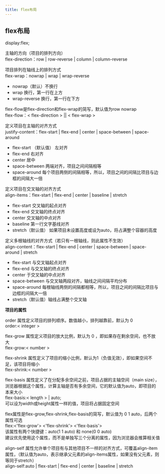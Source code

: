 ```yaml
---
title: flex布局
---
```

## flex布局

display:flex;

主轴的方向（项目的排列方向）  
flex-direction：row | row-reverse | column | column-reverse

项目排列在轴线上的排列方式  
flex-wrap：nowrap | wrap | wrap-reverse
+ nowrap（默认）不换行
+ wrap 换行，第一行在上方
+ wrap-reverse 换行，第一行在下方

flex-flow是flex-direction和flex-wrap的简写，默认值为row nowrap  
flex-flow：< flex-direction > || < flex-wrap >

定义项目在主轴的对齐方式  
justify-content：flex-start | flex-end | center | space-between | space-around
+ flex-start （默认值） 左对齐
+ flex-end 右对齐
+ center 居中
+ space-between 两端对齐，项目之间间隔相等
+ space-around 每个项目两侧的间隔相等，所以，项目之间的间隔比项目与边框的间隔大一倍

定义项目在交叉轴的对齐方式  
align-items：flex-start | flex-end | center | baseline | stretch
+ flex-start 交叉轴的起点对齐
+ flex-end 交叉轴的终点对齐
+ center 交叉轴的中点对齐
+ baseline 第一行文字基线对齐
+ stretch（默认值） 如果项目未设置高度或设为auto，将占满整个容器的高度

定义多根轴线的对齐方式（若只有一根轴线，则此属性不生效）  
align-content：flex-start | flex-end | center | space-between | space-around | stretch
+ flex-start 与交叉轴起点对齐
+ flex-end 与交叉轴的终点对齐
+ center 于交叉轴的中点对齐
+ space-between 与交叉轴两段对齐，轴线之间间隔平均分布
+ space-around 每根轴线两侧的间隔都相等，所以，项目之间的间隔比项目与边框的间隔大一倍
+ stretch（默认值）轴线占满整个交叉轴

**项目的属性**

order 属性定义项目的排列顺序。数值越小，排列越靠前，默认为 0  
order:< integer >  

flex-grow 属性定义项目的放大比例，默认为 0 ，即如果存在剩余空间，也不放大  
flex-grow:< number >

flex-shrink 属性定义了项目的缩小比例，默认为1（负值无效），即如果空间不足，该项目将缩小  
flex-shrink:< number >

flex-basis 属性定义了在分配多余空间之前，项目占据的主轴空间（main size），浏览器根据这个属性，计算主轴是否有多余空间，它的默认值为auto，即项目的本来大小  
flex-basis:< length > | auto;  
可以设为width或height属性一样的值，项目将占据固定空间

flex属性是flex-grow,flex-shrink,flex-basis的简写，默认值为 0 1 auto，后两个属性可选  
flex:<'flex-grow'> <'flex-shrink'> <'flex-basis'>  
该属性有两个快捷键：auto(1 1 auto) 和 none(0 0 auto)  
建议优先使用这个属性，而不是单独写三个分离的属性，因为浏览器会推算相关值

align-self 属性允许单个项目有与其他项目不一样的对齐方式，可覆盖align-item属性，（默认值为auto，表示继承父元素的align-items属性，如果没有父元素，则等同于stretch）  
align-self:auto | flex-start | flex-end | center | baseline | stretch